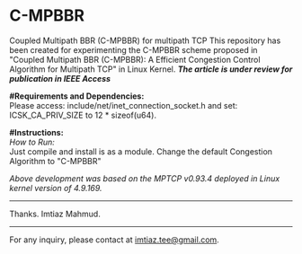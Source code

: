 # C-MPBBR
 Coupled Multipath BBR (C-MPBBR) for multipath TCP
This repository has been created for experimenting the C-MPBBR scheme proposed in "Coupled Multipath BBR (C-MPBBR): A Efficient Congestion Control Algorithm for Multipath TCP" in Linux Kernel. ***The article is under review for publication in IEEE Access***

**#Requirements and Dependencies:** <br />
Please access: include/net/inet_connection_socket.h and set: ICSK_CA_PRIV_SIZE to 12 * sizeof(u64). <br />

**#Instructions:** <br />
*How to Run:* <br />
Just compile and install is as a module.
Change the default Congestion Algorithm to "C-MPBBR"

*Above development was based on the MPTCP v0.93.4 deployed in Linux kernel version of 4.9.169.*

********************************************************

Thanks.
Imtiaz Mahmud.

********************************************************
For any inquiry, please contact at imtiaz.tee@gmail.com.
